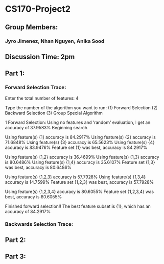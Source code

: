 # CS170-Project2

## Group Members:

### Jyro Jimenez, Nhan Nguyen, Anika Sood

## Discussion Time: 2pm

## Part 1:

### Forward Selection Trace:

Enter the total number of features: 4


Type the number of the algorithm you want to run:
(1) Forward Selection
(2) Backward Selection
(3) Group Special Algorithm

1
Forward Selection:
Using no features and 'random' evaluation, I get an accuracy of 37.9583%
Beginning search.

Using feature(s) {1} accuracy is 84.2917%
Using feature(s) {2} accuracy is 71.6848%
Using feature(s) {3} accuracy is 65.5623%
Using feature(s) {4} accuracy is 83.9476%
Feature set {1} was best, accuracy is 84.2917%

Using feature(s) {1,2} accuracy is 36.4699%
Using feature(s) {1,3} accuracy is 80.6486%
Using feature(s) {1,4} accuracy is 35.6107%
Feature set {1,3} was best, accuracy is 80.6486%

Using feature(s) {1,2,3} accuracy is 57.7928%
Using feature(s) {1,3,4} accuracy is 14.7599%
Feature set {1,2,3} was best, accuracy is 57.7928%

Using feature(s) {1,2,3,4} accuracy is 80.6055%
Feature set {1,2,3,4} was best, accuracy is 80.6055%

Finished forward selection!! The best feature subset is {1}, which has an accuracy of 84.2917%

### Backwards Selection Trace:



## Part 2:



## Part 3: